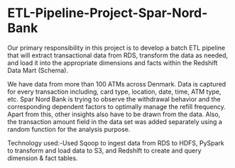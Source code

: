 # ETL-Pipeline-Project-Spar-Nord-Bank

Our primary responsibility in this project is to develop a batch ETL pipeline that will extract transactional data from RDS, transform the data as needed, and load it into the appropriate dimensions and facts within the Redshift Data Mart (Schema).

We have data from more than 100 ATMs across Denmark. Data is captured for every transaction including, card type, location, date, time, ATM type, etc. Spar Nord Bank is trying to observe the withdrawal behavior and the corresponding dependent factors to optimally manage the refill frequency. Apart from this, other insights also have to be drawn from the data. Also, the transaction amount field in the data set was added separately using a random function for the analysis purpose.

Technology used:-Used Sqoop to ingest data from RDS to HDFS, PySpark to transform and load data to S3, and Redshift to create and query dimension & fact tables.
